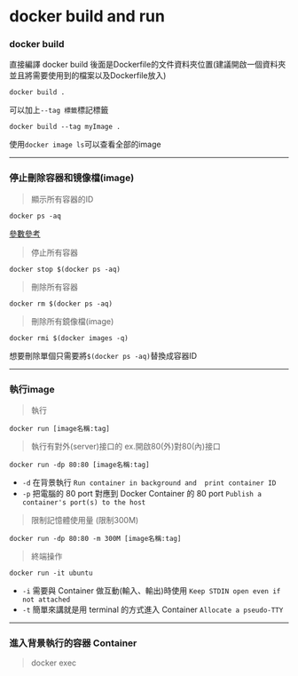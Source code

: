 # docker build and run
### docker build

直接編譯 docker build 後面是Dockerfile的文件資料夾位置(建議開啟一個資料夾並且將需要使用到的檔案以及Dockerfile放入)
``` docker
docker build .
```
可以加上`--tag 標籤`標記標籤
```
docker build --tag myImage .  
```
使用`docker image ls`可以查看全部的image


---
### 停止刪除容器和镜像檔(image)
> 顯示所有容器的ID
``` 
docker ps -aq
```
[參數參考](https://docs.docker.com/engine/reference/commandline/ps/)
> 停止所有容器
```
docker stop $(docker ps -aq)
```
> 刪除所有容器
```
docker rm $(docker ps -aq)
```
> 刪除所有鏡像檔(image)
```
docker rmi $(docker images -q)
```
想要刪除單個只需要將`$(docker ps -aq)`替換成容器ID

---
### 執行image
> 執行
```
docker run [image名稱:tag]
```
> 執行有對外(server)接口的 ex.開啟80(外)對80(內)接口
```
docker run -dp 80:80 [image名稱:tag]
```
- `-d` 在背景執行 `Run container in background and  print container ID`
- `-p` 把電腦的 80 port 對應到 Docker Container 的 80 port `Publish a container's port(s) to the host`
> 限制記憶體使用量 (限制300M)
```
docker run -dp 80:80 -m 300M [image名稱:tag]
```
> 終端操作
```
docker run -it ubuntu
```
- `-i` 需要與 Container 做互動(輸入、輸出)時使用 `Keep STDIN open even if not attached`
- `-t` 簡單來講就是用 terminal 的方式進入 Container `Allocate a pseudo-TTY`

---
### 進入背景執行的容器 Container
> docker exec
```

```